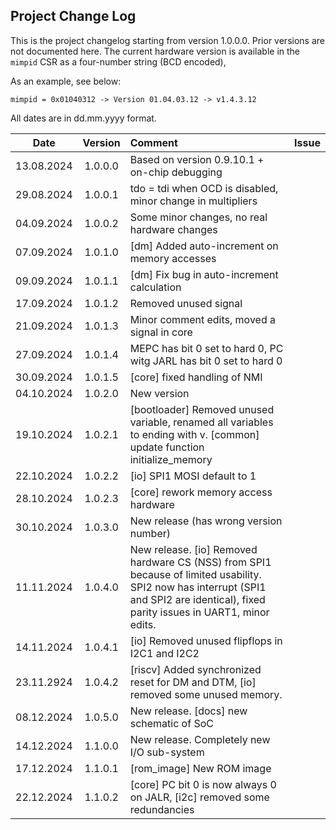 ## Project Change Log

This is the project changelog starting from version 1.0.0.0.
Prior versions are not documented here.
The current hardware version is available in the `mimpid` CSR as a four-number string (BCD encoded),

As an example, see below:

```
mimpid = 0x01040312 -> Version 01.04.03.12 -> v1.4.3.12
```

All dates are in dd.mm.yyyy format.

| Date       | Version  | Comment | Issue |
|:----------:|:--------:|:--------|:-----:|
| 13.08.2024 | 1.0.0.0  | Based on version 0.9.10.1 + on-chip debugging | |
| 29.08.2024 | 1.0.0.1  | tdo = tdi when OCD is disabled, minor change in multipliers | |
| 04.09.2024 | 1.0.0.2  | Some minor changes, no real hardware changes | |
| 07.09.2024 | 1.0.1.0  | [dm] Added auto-increment on memory accesses | |
| 09.09.2024 | 1.0.1.1  | [dm] Fix bug in auto-increment calculation | |
| 17.09.2024 | 1.0.1.2  | Removed unused signal | |
| 21.09.2024 | 1.0.1.3  | Minor comment edits, moved a signal in core | |
| 27.09.2024 | 1.0.1.4  | MEPC has bit 0 set to hard 0, PC witg JARL has bit 0 set to hard 0 | |
| 30.09.2024 | 1.0.1.5  | [core] fixed handling of NMI | |
| 04.10.2024 | 1.0.2.0  | New version |
| 19.10.2024 | 1.0.2.1  | [bootloader] Removed unused variable, renamed all variables to ending with v. [common] update function initialize_memory | |
| 22.10.2024 | 1.0.2.2  | [io] SPI1 MOSI default to 1 | |
| 28.10.2024 | 1.0.2.3  | [core] rework memory access hardware | |
| 30.10.2024 | 1.0.3.0  | New release (has wrong version number) | |
| 11.11.2024 | 1.0.4.0  | New release. [io] Removed hardware CS (NSS) from SPI1 because of limited usability. SPI2 now has interrupt (SPI1 and SPI2 are identical), fixed parity issues in UART1, minor edits. | |
| 14.11.2024 | 1.0.4.1  | [io] Removed unused flipflops in I2C1 and I2C2 | |
| 23.11.2924 | 1.0.4.2  | [riscv] Added synchronized reset for DM and DTM, [io] removed some unused memory. | |
| 08.12.2024 | 1.0.5.0  | New release. [docs] new schematic of SoC | |
| 14.12.2024 | 1.1.0.0  | New release. Completely new I/O sub-system | |
| 17.12.2024 | 1.1.0.1  | [rom_image] New ROM image | |
| 22.12.2024 | 1.1.0.2  | [core] PC bit 0 is now always 0 on JALR, [i2c] removed some redundancies | |

